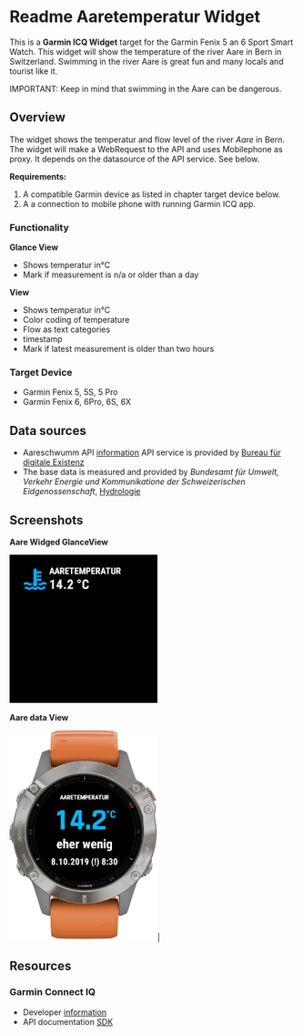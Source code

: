 # Readme Aaretemperatur Widget

This is a __Garmin ICQ Widget__ target for the Garmin Fenix 5 an 6 Sport Smart Watch.
This widget will show the temperature of the river Aare in Bern in Switzerland. Swimming in the river Aare is great fun and many locals and tourist like it. 

IMPORTANT: Keep in mind that swimming in the Aare can be dangerous. 


## Overview
The widget shows the temperatur and flow level of the river _Aare_ in Bern.
The widget will make a WebRequest to the API and uses Mobilephone as proxy. It depends on the datasource of the API service. See below.

__Requirements:__

1. A compatible Garmin device as listed in chapter target device below.
2. A a connection to mobile phone with running Garmin ICQ app.


### Functionality

__Glance View__
- Shows temperatur in°C
- Mark if measurement is n/a or older than a day

__View__
- Shows temperatur in°C
- Color coding of temperature
- Flow as text categories
- timestamp
- Mark if latest measurement is older than two hours

### Target Device
- Garmin Fenix 5, 5S, 5 Pro 
- Garmin Fenix 6, 6Pro, 6S, 6X

## Data sources
- Aareschwumm API [information](http://aare.schwumm.ch/api/)
API service is provided by [Bureau für digitale Existenz](https://bureau.existenz.ch/)
- The base data is measured and provided by _Bundesamt für Umwelt, Verkehr Energie und Kommunikatione der Schweizerischen Eidgenossenschaft_, [Hydrologie](https://www.hydrodaten.admin.ch/de/index.html?lang=de)

## Screenshots

__Aare Widged GlanceView__

![GlanceView](doc/screenshot/AareGlanceView.png)

__Aare  data View__

![Data View](doc/screenshot/AareViewWatch.png)|

## Resources

### Garmin Connect IQ 
- Developer [information](https://developer.garmin.com/connect-iq/programmers-guide/)
- API documentation [SDK](https://developer.garmin.com/connect-iq/api-docs/)